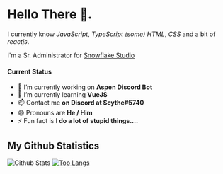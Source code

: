 # Hello There 👋.

I currently know *JavaScript*, *TypeScript (some)* *HTML*, *CSS* and a bit of *reactjs*.

I'm a Sr. Administrator for [Snowflake Studio](https://discord.com/invite/2SUybzb)

#### Current Status
- 🔭 I’m currently working on **Aspen Discord Bot**
- 🌱 I’m currently learning **VueJS**
- 📫 Contact me **on Discord at Scythe#5740**
- 😄 Pronouns are **He / Him**
- ⚡ Fun fact is **I do a lot of stupid things....**

## My Github Statistics
![Github Stats](https://github-readme-stats.vercel.app/api?username=scythe108&show_icons=true&theme=synthwave)
[![Top Langs](https://github-readme-stats.vercel.app/api/top-langs/?username=scythe108&langs_count=8&theme=synthwave)](https://github.com/anuraghazra/github-readme-stats)
